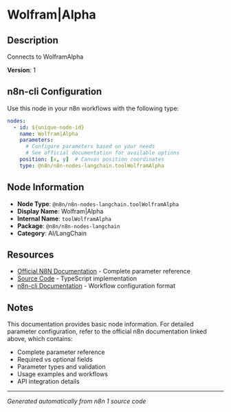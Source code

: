 # Wolfram|Alpha

## Description

Connects to WolframAlpha

**Version**: 1

## n8n-cli Configuration

Use this node in your n8n workflows with the following type:

```yaml
nodes:
  - id: ${unique-node-id}
    name: Wolfram|Alpha
    parameters:
      # Configure parameters based on your needs
      # See official documentation for available options
    position: [x, y]  # Canvas position coordinates
    type: @n8n/n8n-nodes-langchain.toolWolframAlpha
```

## Node Information

- **Node Type**: `@n8n/n8n-nodes-langchain.toolWolframAlpha`
- **Display Name**: Wolfram|Alpha
- **Internal Name**: `toolWolframAlpha`
- **Package**: `@n8n/n8n-nodes-langchain`
- **Category**: AI/LangChain

## Resources

- [Official N8N Documentation](https://docs.n8n.io/integrations/builtin/cluster-nodes/root-nodes/n8n-nodes-langchain.toolwolframalpha/) - Complete parameter reference
- [Source Code](https://github.com/n8n-io/n8n/blob/master/packages/@n8n/nodes-langchain/nodes/tools/ToolWolframAlpha/ToolWolframAlpha.node.ts) - TypeScript implementation
- [n8n-cli Documentation](https://github.com/edenreich/n8n-cli) - Workflow configuration format

## Notes

This documentation provides basic node information. For detailed parameter configuration, 
refer to the official n8n documentation linked above, which contains:

- Complete parameter reference
- Required vs optional fields
- Parameter types and validation
- Usage examples and workflows
- API integration details

---
*Generated automatically from n8n 1 source code*
